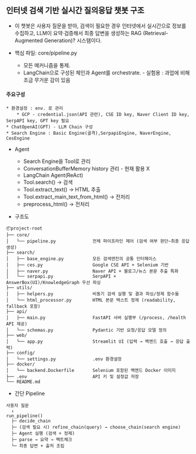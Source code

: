 ## 인터넷 검색 기반 실시간 질의응답 챗봇 구조

* 이 챗봇은 사용자 질문을 받아, 검색이 필요한 경우 인터넷에서 실시간으로 정보를 수집하고, LLM이 요약·검증해서 최종 답변을 생성하는 RAG (Retrieval-Augmented Generation)? 시스템이다.

* 핵심 파일: core/pipeline.py
    * 모든 메커니즘을 통제. 
    * LangChain으로 구성된 체인과 Agent를 orchestrate. - 실험용 : 과업에 비해 조금 무거운 감이 있음 

#### 주요구성 
    * 환경설정 : env. 로 관리 
        * GCP - credential.json(API 관련), CSE ID key, Naver Client ID key, SerpAPI key, GPT key 필요 
    * ChatOpenAI(GPT) - LLM Chain 구성 
    * Search Engine : Basic Engine(골격),SerpapiEngine, NaverEngine, CesEngine

* Agent 
    * Search Engine을 Tool로 관리
    * ConversationBufferMemory history 관리 - 현재 활용 X
    * LangChain Agent(ReAct)
    * Tool.search() → 검색
    * Tool.extract_text() → HTML 추출
    * Tool.extract_main_text_from_html() → 전처리
    * preprocess_html() → 전처리

* 구조도

```
📦project-root
├── core/
│   └── pipeline.py              전체 파이프라인 제어 (검색 여부 판단~최종 응답 생성)
├── search/
│   ├── base_engine.py           모든 검색엔진의 공통 인터페이스
│   ├── ces.py                   Google CSE API + Selenium 기반 
│   ├── naver.py                 Naver API + 블로그/뉴스 본문 추출 특화
│   └── serpapi.py               SerpAPI + AnswerBox(UI)/KnowledgeGraph 우선 파싱
├── utils/
│   ├── helpers.py               비동기 검색 실행 및 결과 파싱/정제 함수들
│   └── html_processor.py        HTML 본문 텍스트 정제 (readability, fallback 포함)
├── api/
│   ├── main.py                  FastAPI 서버 실행부 (/process, /health API 제공)
│   └── schemas.py               Pydantic 기반 요청/응답 모델 정의
├── web/
│   └── app.py                   Streamlit UI (입력 → 백엔드 호출 → 응답 출력)
├── config/
│   └── settings.py              .env 환경설정 
├── docker/
│   └── backend.Dockerfile       Selenium 포함된 백엔드 Docker 이미지
├── .env                         API 키 및 설정값 저장
└── README.md                    
```


* 간단 Pipeline
```
사용자 질문
  ↓
run_pipeline()
  ├─ decide_chain
  ├─ (검색 필요 시) refine_chain(query) → choose_chain(search engine)
  ├─ Agent 실행 (검색 + 정제)
  ├─ parse → 요약 → 팩트체크
  └─ 최종 답변 + 출처 조립
  ```